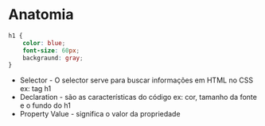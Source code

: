 # Anatomia


```CSS
h1 {
    color: blue;
    font-size: 60px;
    backgraund: gray;
}
````

* Selector - O selector serve para buscar informações em HTML no CSS ex: tag h1
* Declaration - são as características do código ex: cor, tamanho da fonte e o fundo do h1
* Property Value - significa o valor da propriedade